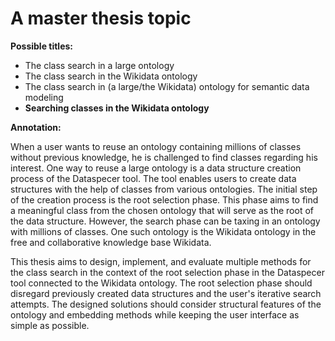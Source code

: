 # A master thesis topic

**Possible titles:**

- The class search in a large ontology
- The class search in the Wikidata ontology
- The class search in (a large/the Wikidata) ontology for semantic data modeling
- **Searching classes in the Wikidata ontology**

**Annotation:**

When a user wants to reuse an ontology containing millions of classes without previous knowledge, he is challenged to find classes regarding his interest. One way to reuse a large ontology is a data structure creation process of the Dataspecer tool. The tool enables users to create data structures with the help of classes from various ontologies. The initial step of the creation process is the root selection phase. This phase aims to find a meaningful class from the chosen ontology that will serve as the root of the data structure. However, the search phase can be taxing in an ontology with millions of classes. One such ontology is the Wikidata ontology in the free and collaborative knowledge base Wikidata. 

This thesis aims to design, implement, and evaluate multiple methods for the class search in the context of the root selection phase in the Dataspecer tool connected to the Wikidata ontology. The root selection phase should disregard previously created data structures and the user's iterative search attempts. The designed solutions should consider structural features of the ontology and embedding methods while keeping the user interface as simple as possible.
